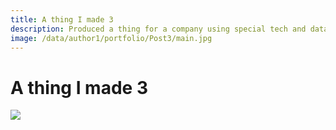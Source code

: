 ```yaml
---
title: A thing I made 3
description: Produced a thing for a company using special tech and data
image: /data/author1/portfolio/Post3/main.jpg
---
```


# A thing I made 3

![](/data/author1/portfolio/Post3/main.jpg)


